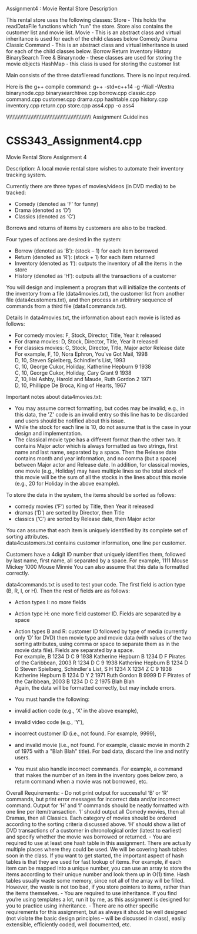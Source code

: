 
Assignment4 : Movie Rental Store Description

This rental store uses the following classes: 
  Store - This holds the readDataFile functions which "run" the store. Store also contains the customer list and movie list. 
  Movie - This is an abstract class and virtual inheritance is used for each of the child classes below
     Comedy 
     Drama
     Classic
  Command - This is an abstract class and virtual inheritance is used for each of the child classes below. 
     Borrow
     Return
     Inventory
     History
  BinarySearch Tree & Binarynode - these classes are used for storing the movie objects
  HashMap - this class is used for storing the customer list

Main consists of the three datafileread functions. There is no input required.

Here is the g++ compile command: g++ -std=c++14 -g -Wall -Wextra binarynode.cpp binarysearchtree.cpp borrow.cpp classic.cpp command.cpp customer.cpp drama.cpp hashtable.cpp history.cpp inventory.cpp return.cpp store.cpp ass4.cpp -o ass4

\\\\\\\\\\\\\\\\\\\\\\\\\\\\\\\\\\\\\\\\\\\\\\\\\\\\\\\\\\\\\\\\\\\\\\\\\\\\\\\\\\\\\\\\\\\\\\\\\\\\\\\\\\
Assignment Guidelines
# CSS343_Assignment4.cpp
Movie Rental Store
Assignment 4 
 
Description: A local movie rental store wishes to automate their inventory tracking system. 

Currently there are three types of movies/videos (in DVD media) to be tracked: 
- Comedy (denoted as ‘F’ for funny) 
- Drama (denoted as ‘D’) 
- Classics (denoted as ‘C’) 

Borrows and returns of items by customers are also to be tracked. 

Four types of actions are desired in the system: 
- Borrow (denoted as ‘B’): (stock – 1) for each item borrowed   
- Return (denoted as ‘R’): (stock + 1) for each item returned 
- Inventory (denoted as ‘I’): outputs the inventory of all the items in the store 
- History (denoted as ‘H’): outputs all the transactions of a customer  
 
You will design and implement a program that will initialize the contents of the inventory from a file (data4movies.txt), 
the customer list from another file (data4customers.txt), 
and then process an arbitrary sequence of commands from a third file (data4commands.txt). 
 
Details In data4movies.txt, the information about each movie is listed as follows:  
- For comedy movies: F, Stock, Director, Title, Year it released  
- For drama movies: D, Stock, Director, Title, Year it released 
- For classics movies: C, Stock, Director, Title, Major actor Release date 
For example, 
F, 10, Nora Ephron, You've Got Mail, 1998       
D, 10, Steven Spielberg, Schindler's List, 1993       
C, 10, George Cukor, Holiday, Katherine Hepburn 9 1938       
C, 10, George Cukor, Holiday, Cary Grant 9 1938       
Z, 10, Hal Ashby, Harold and Maude, Ruth Gordon 2 1971       
D, 10, Phillippe De Broca, King of Hearts, 1967 

Important notes about data4movies.txt: 
- You may assume correct formatting, but codes may be invalid; 
  e.g., in this data, the 'Z' code is an invalid entry so this line has to be discarded and users should be notified about this issue.  
- While the stock for each line is 10, do not assume that is the case in your design and implementation.  
- The classical movie type has a different format than the other two. 
  It contains Major actor which is always formatted as two strings, first name and last name, separated by a space. 
  Then the Release date contains month and year information, and no comma (but a space) between Major actor and Release date. 
  In addition, for classical movies, one movie (e.g., Holiday) may have multiple lines 
  so the total stock of this movie will be the sum of all the stocks in the lines about this movie 
  (e.g., 20 for Holiday in the above example).  
 
To store the data in the system, the items should be sorted as follows: 
- comedy movies (‘F’) sorted by Title, then Year it released  
- dramas (‘D’) are sorted by Director, then Title  
- classics (‘C’) are sorted by Release date, then Major actor 

You can assume that each item is uniquely identified by its complete set of sorting attributes.   
data4customers.txt contains customer information, one line per customer. 

Customers have a 4digit ID number that uniquely identifies them, followed by last name, first name, all separated by a space. 
For example, 
1111 Mouse Mickey 
1000 Mouse Minnie 
You can also assume that this data is formatted correctly.  
 
data4commands.txt is used to test your code. 
The first field is action type (B, R, I, or H). 
Then the rest of fields are as follows: 
- Action types I: no more fields 
- Action type H: one more field customer ID. Fields are separated by a space
- Action types B and R: customer ID followed by type of media (currently only ‘D’ for DVD) 
  then movie type and movie data (with values of the two sorting attributes, 
  using comma or space to separate them as in the movie data file). Fields are separated by a space.  
  For example, 
  B 1234 D C 9 1938 Katherine Hepburn 
  B 1234 D F Pirates of the Caribbean, 2003 
  R 1234 D C 9 1938 Katherine Hepburn 
  B 1234 D D Steven Spielberg, Schindler's List, 
  S 
  H 1234 
  X 1234 
  Z C 9 1938 Katherine Hepburn 
  B 1234 D Y 2 1971 Ruth Gordon 
  B 9999 D F Pirates of the Caribbean, 2003 
  B 1234 D C 2 1975 Blah Blah      
 Again, the data will be formatted correctly, but may include errors.  
 - You must handle the following: 
  - invalid action code (e.g., ‘X’ in the above example), 
  - invalid video code (e.g., ‘Y’),
  - incorrect customer ID (i.e., not found. For example, 9999),
  - and invalid movie (i.e., not found. For example, classic movie in month 2 of 1975 with a "Blah Blah" title). 
  For bad data, discard the line and notify users. 

- You must also handle incorrect commands. 
For example, a command that makes the number of an item in the inventory goes below zero, 
a return command when a movie was not borrowed, etc. 
 
 
 
Overall Requirements:     - Do not print output for successful ‘B’ or ‘R’ commands, but print error messages for incorrect data and/or incorrect command. Output for ‘H’ and ‘I’ commands should be neatly formatted with one line per item/transaction. ‘I’ should output all Comedy movies, then all Dramas, then all Classics. Each category of movies should be ordered according to the sorting criteria discussed above. ‘H’ should show a list of DVD transactions of a customer in chronological order (latest to earliest) and specify whether the movie was borrowed or returned.  - You are required to use at least one hash table in this assignment. There are actually multiple places where they could be used. We will be covering hash tables soon in the class. If you want to get started, the important aspect of hash tables is that they are used for fast lookup of items. For example, if each item can be mapped into a unique number, you can use an array to store the items according to their unique number and look them up in O(1) time. Hash tables usually waste some memory, since not all of the array will be filled. However, the waste is not too bad, if you store pointers to items, rather than the items themselves. - You are required to use inheritance. If you find you’re using templates a lot, run it by me, as this assignment is designed for you to practice using inheritance.  - There are no other specific requirements for this assignment, but as always it should be well designed (not violate the basic design principles – will be discussed in class), easily extensible, efficiently coded, well documented, etc. 
